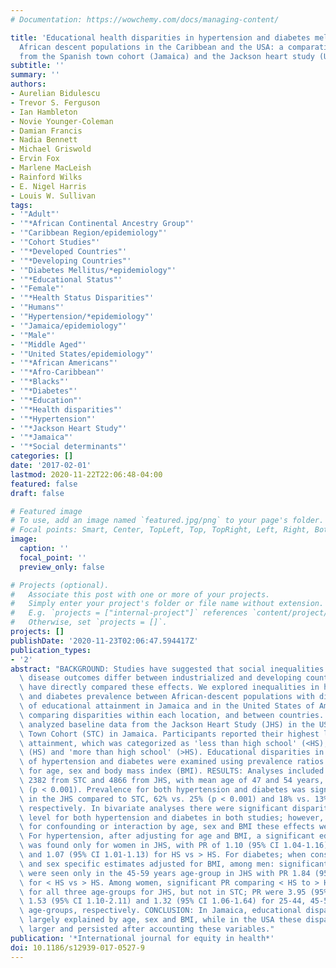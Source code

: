 ```yaml
---
# Documentation: https://wowchemy.com/docs/managing-content/

title: 'Educational health disparities in hypertension and diabetes mellitus among
  African descent populations in the Caribbean and the USA: a comparative analysis
  from the Spanish town cohort (Jamaica) and the Jackson heart study (USA).'
subtitle: ''
summary: ''
authors:
- Aurelian Bidulescu
- Trevor S. Ferguson
- Ian Hambleton
- Novie Younger-Coleman
- Damian Francis
- Nadia Bennett
- Michael Griswold
- Ervin Fox
- Marlene MacLeish
- Rainford Wilks
- E. Nigel Harris
- Louis W. Sullivan
tags:
- '"Adult"'
- '"*African Continental Ancestry Group"'
- '"Caribbean Region/epidemiology"'
- '"Cohort Studies"'
- '"*Developed Countries"'
- '"*Developing Countries"'
- '"Diabetes Mellitus/*epidemiology"'
- '"*Educational Status"'
- '"Female"'
- '"*Health Status Disparities"'
- '"Humans"'
- '"Hypertension/*epidemiology"'
- '"Jamaica/epidemiology"'
- '"Male"'
- '"Middle Aged"'
- '"United States/epidemiology"'
- '"*African Americans"'
- '"*Afro-Caribbean"'
- '"*Blacks"'
- '"*Diabetes"'
- '"*Education"'
- '"*Health disparities"'
- '"*Hypertension"'
- '"*Jackson Heart Study"'
- '"*Jamaica"'
- '"*Social determinants"'
categories: []
date: '2017-02-01'
lastmod: 2020-11-22T22:06:48-04:00
featured: false
draft: false

# Featured image
# To use, add an image named `featured.jpg/png` to your page's folder.
# Focal points: Smart, Center, TopLeft, Top, TopRight, Left, Right, BottomLeft, Bottom, BottomRight.
image:
  caption: ''
  focal_point: ''
  preview_only: false

# Projects (optional).
#   Associate this post with one or more of your projects.
#   Simply enter your project's folder or file name without extension.
#   E.g. `projects = ["internal-project"]` references `content/project/deep-learning/index.md`.
#   Otherwise, set `projects = []`.
projects: []
publishDate: '2020-11-23T02:06:47.594417Z'
publication_types:
- '2'
abstract: "BACKGROUND: Studies have suggested that social inequalities in chronic\
  \ disease outcomes differ between industrialized and developing countries, but few\
  \ have directly compared these effects. We explored inequalities in hypertension\
  \ and diabetes prevalence between African-descent populations with different levels\
  \ of educational attainment in Jamaica and in the United States of America (USA),\
  \ comparing disparities within each location, and between countries. METHODS: We\
  \ analyzed baseline data from the Jackson Heart Study (JHS) in the USA and Spanish\
  \ Town Cohort (STC) in Jamaica. Participants reported their highest level of educational\
  \ attainment, which was categorized as 'less than high school' (<HS), high school\
  \ (HS) and 'more than high school' (>HS). Educational disparities in the prevalence\
  \ of hypertension and diabetes were examined using prevalence ratios (PR), controlling\
  \ for age, sex and body mass index (BMI). RESULTS: Analyses included 7248 participants,\
  \ 2382 from STC and 4866 from JHS, with mean age of 47 and 54 years, respectively\
  \ (p < 0.001). Prevalence for both hypertension and diabetes was significantly higher\
  \ in the JHS compared to STC, 62% vs. 25% (p < 0.001) and 18% vs. 13% (p < 0.001),\
  \ respectively. In bivariate analyses there were significant disparities by education\
  \ level for both hypertension and diabetes in both studies; however, after accounting\
  \ for confounding or interaction by age, sex and BMI these effects were attenuated.\
  \ For hypertension, after adjusting for age and BMI, a significant education disparity\
  \ was found only for women in JHS, with PR of 1.10 (95% CI 1.04-1.16) for < HS vs > HS\
  \ and 1.07 (95% CI 1.01-1.13) for HS vs > HS. For diabetes; when considering age-group\
  \ and sex specific estimates adjusted for BMI, among men: significant associations\
  \ were seen only in the 45-59 years age-group in JHS with PR 1.84 (95% CI 1.16-2.91)\
  \ for < HS vs > HS. Among women, significant PR comparing < HS to > HS was seen\
  \ for all three age-groups for JHS, but not in STC; PR were 3.95 (95% CI 1.94-8.05),\
  \ 1.53 (95% CI 1.10-2.11) and 1.32 (95% CI 1.06-1.64) for 25-44, 45-59 and 60-74\
  \ age-groups, respectively. CONCLUSION: In Jamaica, educational disparities were\
  \ largely explained by age, sex and BMI, while in the USA these disparities were\
  \ larger and persisted after accounting these variables."
publication: '*International journal for equity in health*'
doi: 10.1186/s12939-017-0527-9
---
```

